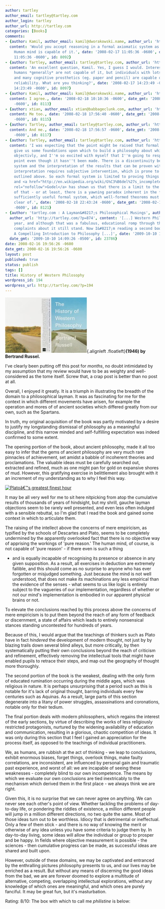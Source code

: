 ```yaml
---
author: tartley
author_email: tartley@tartley.com
author_login: tartley
author_url: http://tartley.com
categories: [Books]
comments:
- {author: Kamil, author_email: kamil@dworakowski.name, author_url: 'http://blog.kamil.dworakowski.name',
  content: 'Would you accept reasoning in a formal axiomatic system as pure reason?
    Human mind is capable of it.', date: '2008-02-17 11:05:36 -0600', date_gmt: '2008-02-17
    11:05:36 -0600', id: 8092}
- {author: Tartley, author_email: tartley@tartley.com, author_url: 'http://tartley.com',
  content: 'An excellent question, Kamil. Yes, I guess I would. Interesting also that
    humans *generally* are not capable of it, but individuals with lots of training
    and many cognitive prosthetics (eg. paper and pencil) are capable of it with reasonable
    reliability. What are you thinking?', date: '2008-02-17 14:23:49 -0600', date_gmt: '2008-02-17
    14:23:49 -0600', id: 8097}
- {author: Kamil, author_email: kamil@dworakowski.name, author_url: 'http://blog.kamil.dworakowski.name',
  content: I agree., date: '2008-02-18 10:10:36 -0600', date_gmt: '2008-02-18 10:10:36
    -0600', id: 8113}
- {author: xtian, author_email: xtian@babbageclunk.com, author_url: 'http://babbageclunk.com',
  content: Me too., date: '2008-02-18 17:56:40 -0600', date_gmt: '2008-02-18 17:56:40
    -0600', id: 8115}
- {author: Tartley, author_email: tartley@tartley.com, author_url: 'http://tartley.com',
  content: And me., date: '2008-02-18 17:56:57 -0600', date_gmt: '2008-02-18 17:56:57
    -0600', id: 8117}
- {author: Tartley, author_email: tartley@tartley.com, author_url: 'http://tartley.com',
  content: 'I was expecting that the point might be raised that formal systems therefore
    give us some foundations upon which to build a philosophy about which we can speak
    objectivly, and I''m so excited with myself that I''m going to respond to the
    point even though it hasn''t been made. There is a discontinuity between any formal
    system and the interpretation of the results that can be proven with it - that
    interpretation requires subjective intervention, which is prone to the human fallibilities
    outlined above. So each formal system is limited to proving things about itself,
    and <a href="http://en.wikipedia.org/wiki/G%C3%B6del%27s_incompleteness_theorems"
    rel="nofollow">Godel</a> has shown us that there is a limit to the usefulness
    of that - or at least, there is a yawning paradox inherent in the fabric of any
    sufficiently useful formal system, which well-formed theorems must steer well
    clear of.', date: '2008-02-18 22:43:24 -0600', date_gmt: '2008-02-18 22:43:24
    -0600', id: 8121}
- {author: 'tartley.com : A Layman&#8217;s Philosophical Musings', author_email: '',
  author_url: 'http://tartley.com/?p=874', content: '[...] Western Philosophy last
    year, and although that was a fabulous, educational romp through the field, my
    complaints about it still stand. Now I&#8217;m reading a second book, Think :
    A Compelling Introduction to Philosophy [...]', date: '2009-10-10 15:09:26 -0500',
  date_gmt: '2009-10-10 14:09:26 -0500', id: 23786}
date: 2008-02-16 19:56:26 -0600
date_gmt: 2008-02-16 19:56:26 -0600
layout: post
published: true
status: publish
tags: []
title: History of Western Philosophy
wordpress_id: 194
wordpress_url: http://tartley.com/?p=194
---
```


![historyofwesternphilosophy.jpg](/assets/2007/07/historyofwesternphilosophy.jpg){.alignleft
.floatleft}**(1946) by Bertrand Russel.**

I've clearly been putting off this post for *months*, no doubt
intimidated by my assumption that my review would have to be as weighty
and well-considered as the tome itself. Screw that, a crap post is
better than no post at all.

Overall, I enjoyed it greatly. It is a triumph in illustrating the
breadth of the domain to a philosophical layman. It was as fascinating
for me for the context in which different movements have arisen, for
example the operation and mores of of ancient societies which differed
greatly from our own, such as the Spartans.

In truth, my original acquisition of the book was partly motivated by a
desire to justify my longstanding dismissal of philosophy as a
meaningful discipline, and this narrow minded and self-fulfilling
expectation was indeed confirmed to some extent.

The opening portion of the book, about ancient philosophy, made it all
too easy to infer that the gems of ancient philosophy are very much rare
pinnacles of achievement, set amidst a babble of incoherent theories and
proclamations. The valuable ideas must be carefully searched out,
extracted and refined, much as one might pan for gold on expansive
shores of mud. However, this gratifying exercise in belittlement also
brought with it an increment of my understanding as to why I feel this
way.

[![Platoâ€™s greatest finest
hour](/assets/2008/02/platos-greatest-hour.gif)](http://www.ashersarlin.com/archives/2005/01/oh_come_on_plat.php)

It may be all very well for me to sit here nitpicking from atop the
cumulative results of thousands of years of hindsight, but my shrill,
gauche layman objections seem to be rarely well presented, and even less
often indulged with a sensible rebuttal, so I'm glad that I read the
book and gained some context in which to articulate them.

The raising of the intellect above the concerns of mere empiricism, as
typified by the schools of Descartes and Plato, seems to be completely
undermined by the apparently overlooked fact that there is no objective
way of apprising the workings of 'pure reason.' The human mind, of
course, is not capable of 'pure reason' - if there even is such a thing
- and is equally incapable of recognising its presence or absence in any
given supposition. As a result, all exercises in deduction are extremely
fallible, and this should come as no surprise to anyone who has ever
forgotten or misjudged something. Just because the mind is not well
understood, that does not make its machinations any less empirical than
the evidence of the senses - what seems to us like logic is entirely
subject to the vagueries of our implementation, regardless of whether or
not our mind's implementation is embodied in our apparent physical
brains or not.

To elevate the conclusions reached by this process above the concerns of
mere empiricism is to put them beyond the reach of any form of feedback
or discernment, a state of affairs which leads to entirely nonsensical
stances standing uncontested for hundreds of years.

Because of this, I would argue that the teachings of thinkers such as
Plato have in fact *hindered* the development of modern thought, not
just by by blazing trails down several blind alleys, but more
critically, by then systematically putting their own conclusions beyond
the reach of criticism and refinement, effectively removing the
intellectual tools that might have enabled pupils to retrace their
steps, and map out the geography of thought more thoroughly.

The second portion of the book is the weakest, dealing with the only
form of educated rumination occurring during the middle ages, which was
religious in nature. It is perhaps unsurprising that a period such as
this is notable for it's lack of original thought, barring individuals
every few centuries such as Aquinas. As a result, large parts of this
section degenerate into a litany of power struggles, assassinations and
coronations, notable only for their tedium.

The final portion deals with modern philosophers, which regains the
interest of the early sections, by virtue of describing the works of
less religiously restricted protagonists, nurtured by the widening
availability of education and communication, resulting in a glorious,
chaotic competition of ideas. It was only during this section that I
feel I gained an appreciation for the process itself, as opposed to the
teachings of individual practitioners.

We, as humans, are rubbish at the act of thinking - we leap to
conclusions, exhibit enormous biases, forget things, overlook things,
make faulty correlations, are inconsistent, are influenced by personal
gain and traumatic past experience, and worst of all: we are incapable
of seeing these weaknesses - completely blind to our own incompetence.
The means by which we evaluate our own conclusions are tied inextricably
to the mechanism which derived them in the first place - we always think
we are right.

Given this, it is no surprise that we can never agree on anything. We
can never see each other's point of view. Whether tackling the problems
of day-to-day life, or pondering the riddles of existence, a million
different people will jump in a million different directions, no two
quite the same. Most of those ideas turn out to be worthless. Idiocy
that is detrimental or ineffectual. Only a few of them stick - and there
is no way of knowing the merit or otherwise of any idea unless you have
some criteria to judge them by. In day-to-day living, some ideas will
allow the individual or group to prosper and be happy. In fields where
objective measurement is possible - the sciences - then cumulative
progress can be made, as successful ideas are shared and built upon.

However, outside of these domains, we may be captivated and entranced by
the enthralling pictures philosophy presents to us, and our lives may be
enriched as a result. But without any means of discerning the good ideas
from the bad, we are are forever doomed to explore a multitude of
alternative, competing, overlapping intellectual explorations, without
any knowledge of which ones are meaningful, and which ones are purely
fanciful. It may be great fun, but it's masturbation.

Rating: 8/10: The box with which to call me *philistine* is below:
